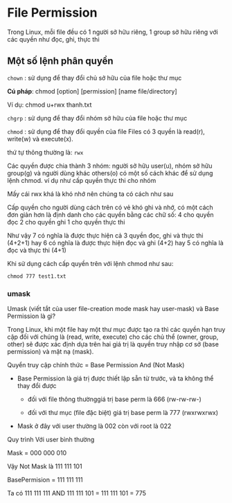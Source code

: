 # File Permission
Trong Linux, mỗi file đều có 1 người sở hữu riêng, 1 group sở hữu riêng với các quyền như đọc, ghi, thực thi

## Một số lệnh phân quyền
`chown` : sử dụng để thay đổi chủ sở hữu của file hoặc thư mục 

**Cú pháp**: chmod [option] [permission] [name file/directory]

Ví dụ: chmod u+rwx thanh.txt

`chgrp` : sử dụng để thay đổi nhóm sở hữu của file hoặc thư mục

`chmod` : sử dụng để thay đổi quyền của file Files có 3 quyền là read(r), write(w) và execute(x).

thứ tự thông thường là: `rwx`

Các quyền được chia thành 3 nhóm: người sở hữu user(u), nhóm sở hữu group(g) và người dùng khác others(o)
có một số cách khác để sử dụng lệnh chmod. ví dụ như cấp quyền thực thi cho nhóm

Mấy cái rwx khá là khó nhớ nên chúng ta có cách như sau

Cấp quyền cho người dùng cách trên có vẻ khó ghi và nhớ, có một cách đơn giản hơn là định danh cho các quyền bằng các chữ số: 4 cho quyền đọc 2 cho quyền ghi 1 cho quyền thực thi

Như vậy 7 có nghĩa là được thực hiện cả 3 quyền đọc, ghi và thực thi (4+2+1) hay 6 có nghĩa là được thực hiện đọc và ghi (4+2) hay 5 có nghĩa là đọc và thực thi (4+1)

Khi sử dụng cách cấp quyền trên với lệnh chmod như sau:

`chmod 777 test1.txt`

### umask 
Umask (viết tắt của user file-creation mode mask hay user-mask) và Base Permission là gì?

Trong Linux, khi một file hay một thư mục được tạo ra thì các quyền hạn truy cập đối với chúng là (read, write, execute) cho các chủ thể (owner, group, other) sẽ được xác định dựa trên hai giá trị là quyền truy nhập cơ sở (base permission) và mặt nạ (mask).

Quyển truy cập chính thức = Base Permission And (Not Mask)

- Base Permission là giá trị được thiết lập sẵn từ trước, và ta không thể thay đổi được
  + đối với file thông thườnggiá trị base perm là 666 (rw-rw-rw-)

  + đối với thư mục (file đặc biệt) giá trị base perm là 777 (rwxrwxrwx)

- Mask ở đây với user thường là 002 còn với root là 022

Quy trình
Với user bình thường

Mask = 000 000 010 

Vậy Not Mask là 111 111 101 

BasePermision = 111 111 111

Ta có 111 111 111 AND 111 111 101 = 111 111 101 = 775







